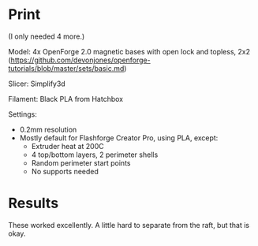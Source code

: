 # Print

(I only needed 4 more.)

Model: 4x OpenForge 2.0 magnetic bases with open lock and topless, 2x2 (https://github.com/devonjones/openforge-tutorials/blob/master/sets/basic.md)

Slicer: Simplify3d

Filament: Black PLA from Hatchbox

Settings:
- 0.2mm resolution
- Mostly default for Flashforge Creator Pro, using PLA, except:
    - Extruder heat at 200C
    - 4 top/bottom layers, 2 perimeter shells
    - Random perimeter start points
    - No supports needed

# Results

These worked excellently. A little hard to separate from the raft, but that is okay.